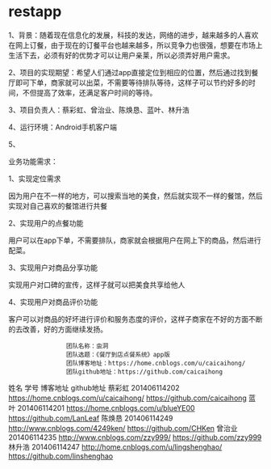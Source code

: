 # restapp
1、背景：随着现在信息化的发展，科技的发达，网络的进步，越来越多的人喜欢在网上订餐，由于现在的订餐平台也越来越多，所以竞争力也很强，想要在市场上生活下去，必须有好的优势才可以让用户亲莱，所以必须弄好用户需求。

2、项目的实现期望：希望人们通过app直接定位到相应的位置，然后通过找到餐厅即可下单，商家就可以出菜，不需要等待排队等待，这样子可以节约好多的时间，不但提高了效率，还满足客户时间的等待。

3、项目负责人：蔡彩虹、曾治业、陈焕恳、蓝叶、林升浩

4、运行环境：Android手机客户端

5、

业务功能需求：

1、实现定位需求

因为用户在不一样的地方，可以搜索当地的美食，然后就实现不一样的餐馆，然后实现对自己喜欢的餐馆进行共餐

2、实现用户的点餐功能

用户可以在app下单，不需要排队，商家就会根据用户在网上下的商品，然后进行配菜。

3、实现用户对商品分享功能

实现用户对口碑的宣传，这样子就可以把美食共享给他人

4、实现用户对商品评价功能

客户可以对商品的好坏进行评价和服务态度的评价，这样子商家在不好的方面不断的去改善，好的方面继续发扬。

                    团队名称：虫洞
                    团队选题：《餐厅到店点餐系统》app版
                    团队博客地址：https://home.cnblogs.com/u/caicaihong/
                    团队github地址：https://github.com/caicaihong
姓名	  学号	        博客地址	                              github地址
蔡彩虹	201406114202	https://home.cnblogs.com/u/caicaihong/	https://github.com/caicaihong
蓝叶	201406114201	https://home.cnblogs.com/u/blueYE00	 https://github.com/LanLeaf
陈焕恳	 201406114249	http://www.cnblogs.com/4249ken/	 https://github.com/CHKen
曾治业	 201406114235	http://www.cnblogs.com/zzy999/	 https://github.com/zzy999
林升浩	 201406114247	http://home.cnblogs.com/u/lingshenghao/	 https://github.com/linshenghao
